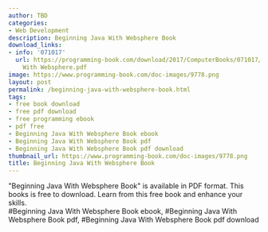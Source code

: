 ```yaml
---
author: TBD
categories:
- Web Development
description: Beginning Java With Websphere Book
download_links:
- info: '071017'
  url: https://programming-book.com/download/2017/ComputerBooks/071017/Beginning Java
    With Websphere.pdf
image: https://www.programming-book.com/doc-images/9778.png
layout: post
permalink: /beginning-java-with-websphere-book.html
tags:
- free book download
- free pdf download
- free programming ebook
- pdf free
- Beginning Java With Websphere Book ebook
- Beginning Java With Websphere Book pdf
- Beginning Java With Websphere Book pdf download
thumbnail_url: https://www.programming-book.com/doc-images/9778.png
title: Beginning Java With Websphere Book
---
```


 
<div class="item-desc text-justify">
  "Beginning Java With Websphere Book" is available in PDF format. This books is free to download. Learn from this free book and enhance your skills.
  <br>
  #Beginning Java With Websphere Book ebook, #Beginning Java With Websphere Book pdf, #Beginning Java With Websphere Book pdf download
</div>